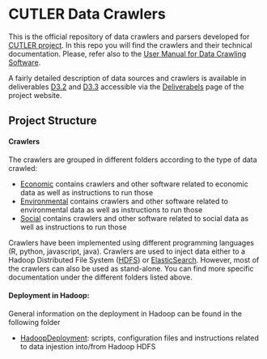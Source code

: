 # CUTLER Data Crawlers
This is the official repository of data crawlers and parsers developed for [CUTLER project](https://www.cutler-h2020.eu/).
In this repo you will find the crawlers and their technical documentation. Please, refer also to the [User Manual for Data Crawling Software](https://www.cutler-h2020.eu/download/664).

A fairly detailed description of data sources and crawlers is available in deliverables [D3.2](https://www.cutler-h2020.eu/download/520) and [D3.3](https://www.cutler-h2020.eu/download/523) accessible via the [Deliverabels](https://www.cutler-h2020.eu/deliverables/) page of the project website. 


## Project Structure

#### Crawlers

The crawlers are grouped in different folders according to the type of data crawled: 

* [Economic](Economic/) contains crawlers and other software related to economic data as well as instructions to run those
* [Environmental](Environmental/) contains crawlers and other software related to environmental data  as well as instructions to run those
* [Social](Social/) contains crawlers and other software related to social data  as well as instructions to run those

Crawlers have been implemented using different programming languages (R, python, javascript, java). Crawlers are used to inject data either to a Hadoop Distributed File System ([HDFS](https://hadoop.apache.org/docs/r1.2.1/hdfs_design.html)) or [ElasticSearch](https://www.elastic.co/).  However, most of the crawlers can also be used as stand-alone. You can find more specific documentation under the different folders listed above. 

#### Deployment in Hadoop:

General information on the deployment in Hadoop can be found in the following folder

* [HadoopDeployment](HadoopDeployment/): scripts, configuration files and instructions related to data injestion into/from Hadoop HDFS


